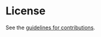 # License

See the
[guidelines for contributions](https://github.com/boucadair/lisp-pubsub-flow-examples/blob/main/CONTRIBUTING.md).
